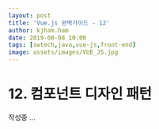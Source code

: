```yaml
---
layout: post
title: 'Vue.js 완벽가이드 - 12'
author: kjham.ham
date: 2019-08-08 10:00
tags: [swtech,java,vue-js,front-end]
image: assets/images/VUE_JS.jpg
---
```


# 12. 컴포넌트 디자인 패턴  

작성중 ...